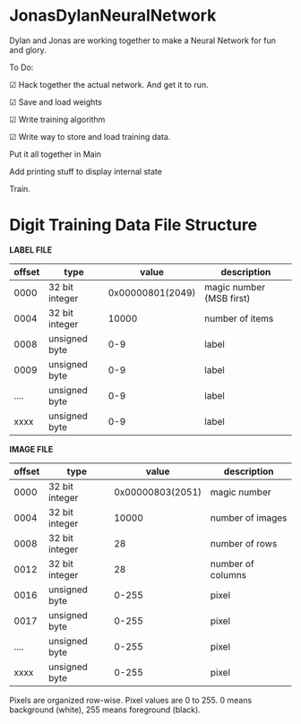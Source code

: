 # JonasDylanNeuralNetwork
Dylan and Jonas are working together to make a Neural Network for fun and glory.


To Do:

☑ Hack together the actual network. And get it to run.

☑ Save and load weights

☑ Write training algorithm

☑ Write way to store and load training data.

Put it all together in Main

Add printing stuff to display internal state

Train.



# Digit Training Data File Structure

**LABEL FILE**

|  offset  |  type           |value             | description              | 
|----------|-----------------|------------------|---------------------     |
| 0000     | 32 bit integer  | 0x00000801(2049) | magic number (MSB first) |
| 0004     | 32 bit integer  | 10000            | number of items          |
| 0008     | unsigned byte   | 0-9              | label                    |
| 0009     | unsigned byte   | 0-9              | label                    |
| ....     | unsigned byte   | 0-9              | label                    |
| xxxx     | unsigned byte   | 0-9              | label                    |


**IMAGE FILE**

| offset   | type            | value            | description         |
|----------|-----------------|------------------|---------------------|
| 0000     | 32 bit integer  | 0x00000803(2051) | magic number        |
| 0004     | 32 bit integer  | 10000            | number of images    |
| 0008     | 32 bit integer  | 28               | number of rows      |
| 0012     | 32 bit integer  | 28               | number of columns   |
| 0016     | unsigned byte   | 0-255            | pixel               |
| 0017     | unsigned byte   | 0-255            | pixel               |
| ....     | unsigned byte   | 0-255            | pixel               |
| xxxx     | unsigned byte   | 0-255            | pixel               |


Pixels are organized row-wise. Pixel values are 0 to 255. 0 means background (white), 255 means foreground (black).
